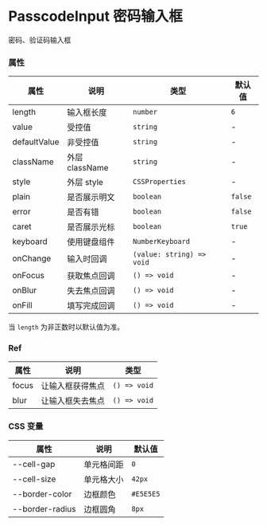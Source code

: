 # PasscodeInput 密码输入框

密码、验证码输入框

<code src="./demos/demo1.tsx"></code>

### 属性

| 属性         | 说明           | 类型                      | 默认值  |
| ------------ | -------------- | ------------------------- | ------- |
| length       | 输入框长度     | `number`                  | `6`     |
| value        | 受控值         | `string`                  | -       |
| defaultValue | 非受控值       | `string`                  | -       |
| className    | 外层 className | `string`                  | -       |
| style        | 外层 style     | `CSSProperties`           | -       |
| plain        | 是否展示明文   | `boolean`                 | `false` |
| error        | 是否有错       | `boolean`                 | `false` |
| caret        | 是否展示光标   | `boolean`                 | `true`  |
| keyboard     | 使用键盘组件   | `NumberKeyboard`          | -       |
| onChange     | 输入时回调     | `(value: string) => void` | -       |
| onFocus      | 获取焦点回调   | `() => void`              | -       |
| onBlur       | 失去焦点回调   | `() => void`              | -       |
| onFill       | 填写完成回调   | `() => void`              | -       |

当 `length` 为非正数时以默认值为准。

### Ref

| 属性  | 说明             | 类型         |
| ----- | ---------------- | ------------ |
| focus | 让输入框获得焦点 | `() => void` |
| blur  | 让输入框失去焦点 | `() => void` |

### CSS 变量

| 属性            | 说明       | 默认值    |
| --------------- | ---------- | --------- |
| --cell-gap      | 单元格间距 | `0`       |
| --cell-size     | 单元格大小 | `42px`    |
| --border-color  | 边框颜色   | `#E5E5E5` |
| --border-radius | 边框圆角   | `8px`     |
